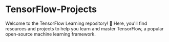 # TensorFlow-Projects
Welcome to the TensorFlow Learning repository! 🎉 Here, you'll find resources and projects to help you learn and master TensorFlow, a popular open-source machine learning framework.
